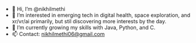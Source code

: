 - 👋 Hi, I’m @nikhilmethi
- 👀 I’m interested in emerging tech in digital health, space exploration, and xr/vr/ai primarily, but stil discovering more interests by the day.
- 🌱 I’m currently growing my skills with Java, Python, and C.
- 📫 Contact: nikhilmethi06@gmail.com
